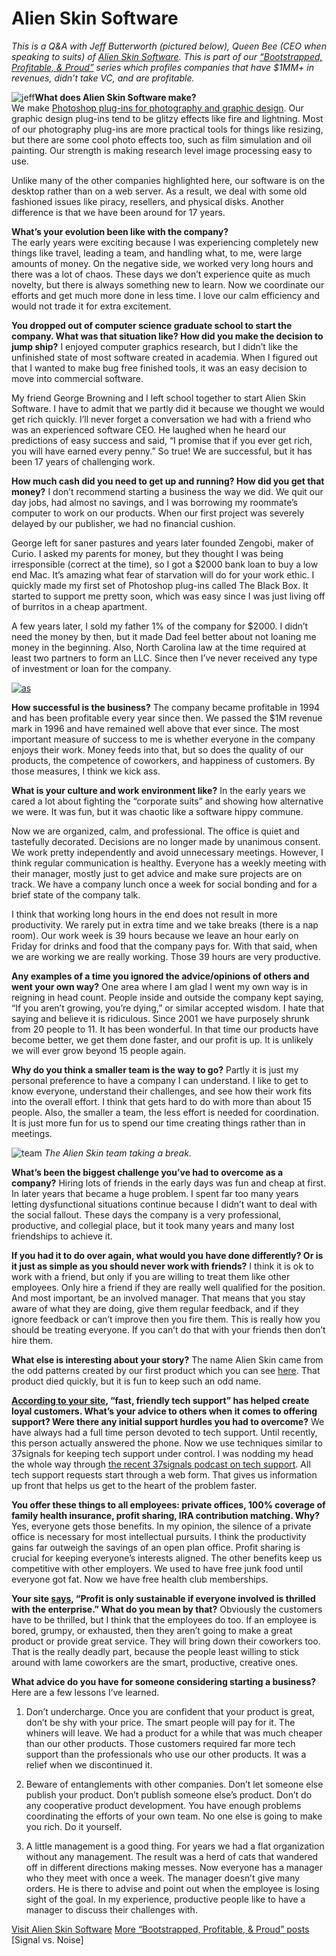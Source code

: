 # Alien Skin Software

<em>This is a Q&amp;A with Jeff Butterworth (pictured below), Queen Bee (CEO when speaking to suits) of <a href="http://alienskin.com/">Alien Skin Software</a>. This is part of our <a href="http://bit.ly/ccc5C7">“Bootstrapped, Profitable, &amp; Proud”</a> series which profiles companies that have $1MM+ in revenues, didn’t take VC, and are profitable.</em>

![jeff](assets/images/Jeff_Profile.jpg)<strong>What does Alien Skin Software make?</strong>  
We make <a href="http://alienskin.com/product_index.aspx">Photoshop plug-ins for photography and graphic design</a>. Our graphic design plug-ins tend to be glitzy effects like fire and lightning.  Most of our photography plug-ins are more practical tools for things like resizing, but there are some cool photo effects too, such as film simulation and oil painting.  Our strength is making research level image processing easy to use.

Unlike many of the other companies highlighted here, our software is on the desktop rather than on a web server.  As a result, we deal with some old fashioned issues like piracy, resellers, and physical disks.  Another difference is that we have been around for 17 years.

<strong>What’s your evolution been like with the company?</strong>  
The early years were exciting because I was experiencing completely new things like travel, leading a team, and handling what, to me, were large amounts of money.  On the negative side, we worked very long hours and there was a lot of chaos.  These days we don’t experience quite as much novelty, but there is always something new to learn.  Now we coordinate our efforts and get much more done in less time.  I love our calm efficiency and would not trade it for extra excitement.

<strong>You dropped out of computer science graduate school to start the company. What was that situation like? How did you make the decision to jump ship?</strong> 
I enjoyed computer graphics research, but I didn’t like the unfinished state of most software created in academia.  When I figured out that I wanted to make bug free finished tools, it was an easy decision to move into commercial software.

My friend George Browning and I left school together to start Alien Skin Software.  I have to admit that we partly did it because we thought we would get rich quickly.  I’ll never forget a conversation we had with a friend who was an experienced software <span class="caps">CEO</span>.  He laughed when he heard our predictions of easy success and said, “I promise that if you ever get rich, you will have earned every penny.”  So true!  We are successful, but it has been 17 years of challenging work.

<strong>How much cash did you need to get up and running? How did you get that money?</strong> 
I don’t recommend starting a business the way we did.  We quit our day jobs, had almost no savings, and I was borrowing my roommate’s computer to work on our products.  When our first project was severely delayed by our publisher, we had no financial cushion.

George left for saner pastures and years later founded Zengobi, maker of Curio.  I asked my parents for money, but they thought I was being irresponsible (correct at the time), so I got a $2000 bank loan to buy a low end Mac.  It’s amazing what fear of starvation will do for your work ethic.  I quickly made my first set of Photoshop plug-ins called The Black Box.  It started to support me pretty soon, which was easy since I was just living off of burritos in a cheap apartment.

A few years later, I sold my father 1% of the company for $2000.  I didn’t need the money by then, but it made Dad feel better about not loaning me money in the beginning.  Also, North Carolina law at the time required at least two partners to form an <span class="caps">LLC</span>.  Since then I’ve never received any type of investment or loan for the company.

<a href="http://alienskin.com/" class="image">![as](assets/images/alien_skin_software_home.png)</a>

<strong>How successful is the business?</strong> 
The company became profitable in 1994 and has been profitable every year since then.  We passed the $1M revenue mark in 1996 and have remained well above that ever since.  The most important measure of success to me is whether everyone in the company enjoys their work.  Money feeds into that, but so does the quality of our products, the competence of coworkers, and happiness of customers.  By those measures, I think we kick ass.

<strong>What is your culture and work environment like?</strong> 
In the early years we cared a lot about fighting the “corporate suits” and showing how alternative we were.  It was fun, but it was chaotic like a software hippy commune.

Now we are organized, calm, and professional.  The office is quiet and tastefully decorated.  Decisions are no longer made by unanimous consent.  We work pretty independently and avoid unnecessary meetings.  However, I think regular communication is healthy.  Everyone has a weekly meeting with their manager, mostly just to get advice and make sure projects are on track.  We have a company lunch once a week for social bonding and for a brief state of the company talk.

I think that working long hours in the end does not result in more productivity.  We rarely put in extra time and we take breaks (there is a nap room).  Our work week is 39 hours because we leave an hour early on Friday for drinks and food that the company pays for.  With that said, when we are working we are really working.  Those 39 hours are very productive.

<strong>Any examples of a time you ignored the advice/opinions of others and went your own way?</strong> 
One area where I am glad I went my own way is in reigning in head count.  People inside and outside the company kept saying, “If you aren’t growing, you’re dying,” or similar accepted wisdom.  I hate that saying and believe it is ridiculous.  Since 2001 we have purposely shrunk from 20 people to 11.  It has been wonderful.  In that time our products have become better, we get them done faster, and our profit is up.  It is unlikely we will ever grow beyond 15 people again.

<strong>Why do you think a smaller team is the way to go?</strong> 
Partly it is just my personal preference to have a company I can understand.  I like to get to know everyone, understand their challenges, and see how their work fits into the overall effort.  I think that gets hard to do with more than about 15 people.  Also, the smaller a team, the less effort is needed for coordination.  It is just more fun for us to spend our time creating things rather than in meetings.

![team](assets/images/Alien_Skin_Break_Room_530w.jpg)
<em>The Alien Skin team taking a break.</em>

<strong>What’s been the biggest challenge you’ve had to overcome as a company?</strong> 
Hiring lots of friends in the early days was fun and cheap at first.  In later years that became a huge problem.  I spent far too many years letting dysfunctional situations continue because I didn’t want to deal with the social fallout.  These days the company is a very professional, productive, and collegial place, but it took many years and many lost friendships to achieve it.

<strong>If you had it to do over again, what would you have done differently? Or is it just as simple as you should never work with friends?</strong> 
I think it is ok to work with a friend, but only if you are willing to treat them like other employees.  Only hire a friend if they are really well qualified for the position.  And most important, be an involved manager.  That means that you stay aware of what they are doing, give them regular feedback, and if they ignore feedback or can’t improve then you fire them.  This is really how you should be treating everyone.  If you can’t do that with your friends then don’t hire them.

<strong>What else is interesting about your story?</strong> 
The name Alien Skin came from the odd patterns created by our first product which you can see <a href="http://www.alienskin.com/about_us/the-name.aspx">here</a>.  That product died quickly, but it is fun to keep such an odd name.

<strong><a href="http://www.alienskin.com/about_us/index.aspx">According to your site</a>, “fast, friendly tech support” has helped create loyal customers. What’s your advice to others when it comes to offering support? Were there any initial support hurdles you had to overcome?</strong> 
We have always had a full time person devoted to tech support.  Until recently, this person actually answered the phone.  Now we use techniques similar to 37signals for keeping tech support under control.  I was nodding my head the whole way through <a href="http://37signals.com/podcast/#episode15">the recent 37signals podcast on tech support</a>.  All tech support requests start through a web form.  That gives us information up front that helps us get to the heart of the problem faster.

<strong>You offer these things to all employees: private offices, 100% coverage of family health insurance, profit sharing, <span class="caps">IRA</span> contribution matching. Why?</strong> 
Yes, everyone gets those benefits.  In my opinion, the silence of a private office is necessary for most intellectual pursuits.  I think the productivity gains far outweigh the savings of an open plan office.  Profit sharing is crucial for keeping everyone’s interests aligned.  The other benefits keep us competitive with other employers.  We used to have free junk food until everyone got fat.  Now we have free health club memberships.

<strong>Your site <a href="http://www.alienskin.com/about_us/index.aspx">says</a>, “Profit is only sustainable if everyone involved is thrilled with the enterprise.” What do you mean by that?</strong> 
Obviously the customers have to be thrilled, but I think that the employees do too.  If an employee is bored, grumpy, or exhausted, then they aren’t going to make a great product or provide great service.  They will bring down their coworkers too.  That is the really deadly part, because the people least willing to stick around with lame coworkers are the smart, productive, creative ones.

<strong>What advice do you have for someone considering starting a business?</strong> 
Here are a few lessons I’ve learned.

1) Don’t undercharge.  Once you are confident that your product is great, don’t be shy with your price.  The smart people will pay for it.  The whiners will leave.  We had a product for a while that was much cheaper than our other products.  Those customers required far more tech support than the professionals who use our other products.  It was a relief when we discontinued it.

2) Beware of entanglements with other companies.  Don’t let someone else publish your product.  Don’t publish someone else’s product.  Don’t do any cooperative product development.  You have enough problems coordinating the efforts of your own team.  No one else is going to make you rich.  Do it yourself.

3) A little management is a good thing.  For years we had a flat organization without any management.  The result was a herd of cats that wandered off in different directions making messes.  Now everyone has a manager who they meet with once a week.  The manager doesn’t give many orders.  He is there to advise and point out when the employee is losing sight of the goal.  In my experience, productive people like to have a manager to discuss their challenges with.

<a href="http://alienskin.com/">Visit Alien Skin Software</a>
<a href="http://bit.ly/ccc5C7">More “Bootstrapped, Profitable, &amp; Proud” posts</a> [Signal vs. Noise]

